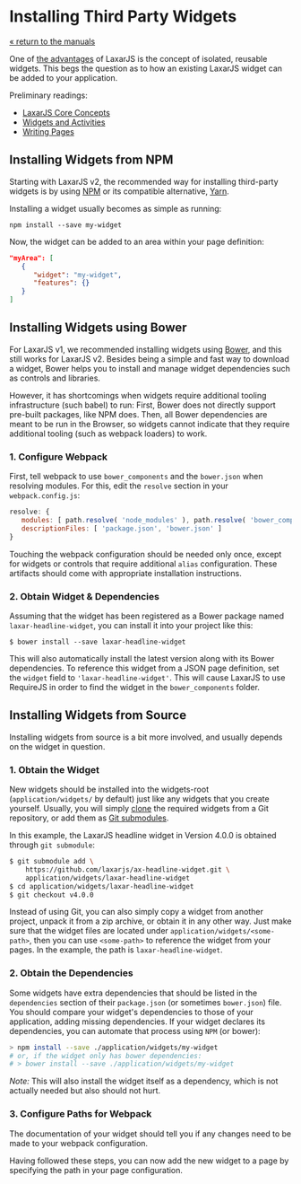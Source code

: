 # Installing Third Party Widgets

[« return to the manuals](index.md)

One of [the advantages](../why_laxar.md) of LaxarJS is the concept of isolated, reusable widgets.
This begs the question as to how an existing LaxarJS widget can be added to your application.

Preliminary readings:

* [LaxarJS Core Concepts](../concepts.md)
* [Widgets and Activities](widgets_and_activities.md)
* [Writing Pages](writing_pages.md)


## Installing Widgets from NPM

Starting with LaxarJS v2, the recommended way for installing third-party widgets is by using [NPM](https://www.npmjs.com/) or its compatible alternative, [Yarn](http://yarnpkg.com/).

Installing a widget usually becomes as simple as running:

```console
npm install --save my-widget
```

Now, the widget can be added to an area within your page definition:

```json
"myArea": [
   {
      "widget": "my-widget",
      "features": {}
   }
]
```


## Installing Widgets using Bower

For LaxarJS v1, we recommended installing widgets using [Bower](https://bower.io/), and this still works for LaxarJS v2.
Besides being a simple and fast way to download a widget, Bower helps you to install and manage widget dependencies such as controls and libraries.

However, it has shortcomings when widgets require additional tooling infrastructure (such babel) to run:
First, Bower does not directly support pre-built packages, like NPM does.
Then, all Bower dependencies are meant to be run in the Browser, so widgets cannot indicate that they require additional tooling (such as webpack loaders) to work.


### 1. Configure Webpack

First, tell webpack to use `bower_components` and the `bower.json` when resolving modules.
For this, edit the `resolve` section in your `webpack.config.js`:

```js
resolve: {
   modules: [ path.resolve( 'node_modules' ), path.resolve( 'bower_components' ) ],
   descriptionFiles: [ 'package.json', 'bower.json' ]
}
```

Touching the webpack configuration should be needed only once, except for widgets or controls that require additional `alias` configuration.
These artifacts should come with appropriate installation instructions.


### 2. Obtain Widget & Dependencies

Assuming that the widget has been registered as a Bower package named `laxar-headline-widget`, you can install it into your project like this:

```console
$ bower install --save laxar-headline-widget
```

This will also automatically install the latest version along with its Bower dependencies.
To reference this widget from a JSON page definition, set the `widget` field to `'laxar-headline-widget'`.
This will cause LaxarJS to use RequireJS in order to find the widget in the `bower_components` folder.


## Installing Widgets from Source

Installing widgets from source is a bit more involved, and usually depends on the widget in question.


### 1. Obtain the Widget

New widgets should be installed into the widgets-root (`application/widgets/` by default) just like any widgets that you create yourself.
Usually, you will simply [clone](http://git-scm.com/docs/git-clone) the required widgets from a Git repository, or add them as [Git submodules](http://git-scm.com/docs/git-submodule).

In this example, the LaxarJS headline widget in Version 4.0.0 is obtained through `git submodule`:

```sh
$ git submodule add \
    https://github.com/laxarjs/ax-headline-widget.git \
    application/widgets/laxar-headline-widget
$ cd application/widgets/laxar-headline-widget
$ git checkout v4.0.0
```

Instead of using Git, you can also simply copy a widget from another project, unpack it from a zip archive, or obtain it in any other way.
Just make sure that the widget files are located under `application/widgets/<some-path>`, then you can use `<some-path>` to reference the widget from your pages.
In the example, the path is `laxar-headline-widget`.


### 2. Obtain the Dependencies

Some widgets have extra dependencies that should be listed in the `dependencies` section of their `package.json` (or sometimes `bower.json`) file.
You should compare your widget's dependencies to those of your application, adding missing dependencies.
If your widget declares its dependencies, you can automate that process using `NPM` (or bower):

```sh
> npm install --save ./application/widgets/my-widget
# or, if the widget only has bower dependencies:
# > bower install --save ./application/widgets/my-widget
```

_Note:_ This will also install the widget itself as a dependency, which is not actually needed but also should not hurt.


### 3. Configure Paths for Webpack

The documentation of your widget should tell you if any changes need to be made to your webpack configuration.

Having followed these steps, you can now add the new widget to a page by specifying the path in your page configuration.
